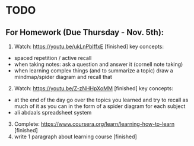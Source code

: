 # TODO

## For Homework (Due Thursday - Nov. 5th):

1. Watch: https://youtu.be/ukLnPbIffxE [finished]
key concepts:
* spaced repetition / active recall
* when taking notes: ask a question and answer it (cornell note taking)
* when learning complex things (and to summarize a topic) draw a mindmap/spider diagram and recall that

2. Watch: https://youtu.be/Z-zNHHpXoMM [finished]
key concepts:
* at the end of the day go over the topics you learned and try to recall as much of it as you can in the form of a spider diagram for each subject
* ali abdaals spreadsheet system

3. Complete: https://www.coursera.org/learn/learning-how-to-learn [finished]
4. write 1 paragraph about learning course [finished]

